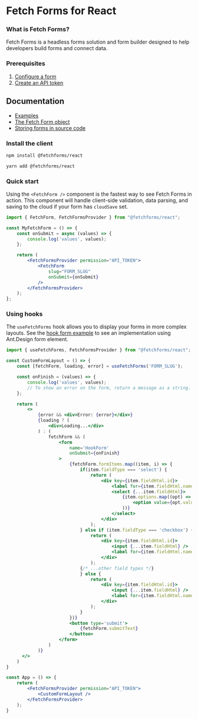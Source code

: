 # Fetch Forms for React

### What is Fetch Forms?
Fetch Forms is a headless forms solution and form builder designed to help developers build forms and connect data.

### Prerequisites
1. [Configure a form](https://www.fetchforms.io/docs/configuring-a-form)
2. [Create an API token](https://www.fetchforms.io/account/api-details)

## Documentation
- [Examples](https://github.com/fetchforms/react-client/tree/main/src/examples)
- [The Fetch Form object](https://www.fetchforms.io/docs/fetch-form-object)
- [Storing forms in source code](https://www.fetchforms.io/docs/build-a-form)

### Install the client
```sh
npm install @fetchforms/react
```
```sh
yarn add @fetchforms/react
```

### Quick start
Using the `<FetchForm />` component is the fastest way to see Fetch Forms in action. This component will handle client-side validation, data parsing, and saving to the cloud if your form has `cloudSave` set. 

```jsx
import { FetchForm, FetchFormsProvider } from "@fetchforms/react";

const MyFetchForm = () => {
    const onSubmit = async (values) => {
        console.log('values', values);
    };

    return (
        <FetchFormsProvider permission="API_TOKEN">
            <FetchForm
                slug="FORM_SLUG"
                onSubmit={onSubmit}
            />
        </FetchFormsProvider>
    );
};
```

### Using hooks
The `useFetchForms` hook allows you to display your forms in more complex layouts. See the [hook form example](https://github.com/fetchforms/react-client/tree/main/src/examples/hookform) to see an implementation using Ant.Design form element.

```jsx
import { useFetchForms, FetchFormsProvider } from "@fetchforms/react";

const CustomFormLayout = () => {
    const [fetchForm, loading, error] = useFetchForms('FORM_SLUG');

    const onFinish = (values) => {
        console.log('values', values);
        // To show an error on the form, return a message as a string.
    };

    return (
        <>
            {error && <div>Error: {error}</div>}
            {loading ? (
                <div>Loading...</div>
            ) : (
                fetchForm && (
                    <form
                        name='HookForm'
                        onSubmit={onFinish}
                    >
                        {fetchForm.formItems.map((item, i) => {
                            if(item.fieldType === 'select') {
                                return (
                                    <div key={item.fieldHtml.id}>
                                        <label for={item.fieldHtml.name}>{item.label}</label>
                                        <select {...item.fieldHtml}>
                                            {item.options.map((opt) => (
                                                <option value={opt.value} key={opt.value}>{opt.label}</option>
                                            ))}
                                        </select>
                                    </div>
                                );
                            } else if (item.fieldType === 'checkbox') {
                                return (
                                    <div key={item.fieldHtml.id}>
                                        <input {...item.fieldHtml} />
                                        <label for={item.fieldHtml.name}>{item.label}</label>
                                    </div>
                                );
                            {/* ...other field types */}
                            } else {
                                return (
                                    <div key={item.fieldHtml.id}>
                                        <input {...item.fieldHtml} />
                                        <label for={item.fieldHtml.name}>{item.label}</label>
                                    </div>
                                );
                            }
                        })}
                        <button type='submit'>
                            {fetchForm.submitText}
                        </button>
                    </form>
                )
            )}
      </>
    )
}

const App = () => {
    return (
        <FetchFormsProvider permission="API_TOKEN">
            <CustomFormLayout />
        </FetchFormsProvider>
    );
}
```